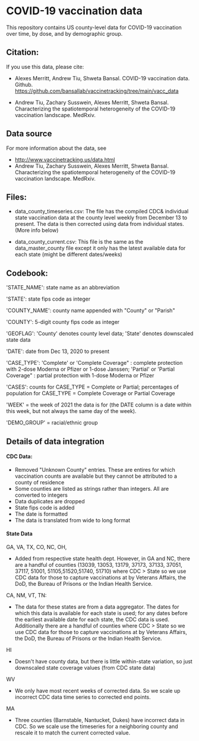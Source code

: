 # COVID-19 vaccination data

This repository contains US county-level data for COVID-19 vaccination over time, by dose, and by demographic group.


## Citation:
If you use this data, please cite:

- Alexes Merritt, Andrew Tiu, Shweta Bansal. COVID-19 vaccination data. Github. https://github.com/bansallab/vaccinetracking/tree/main/vacc_data

- Andrew Tiu, Zachary Susswein, Alexes Merritt, Shweta Bansal. Characterizing the spatiotemporal heterogeneity of the COVID-19 vaccination landscape. MedRxiv.

## Data source
For more information about the data, see 

- http://www.vaccinetracking.us/data.html
- Andrew Tiu, Zachary Susswein, Alexes Merritt, Shweta Bansal. Characterizing the spatiotemporal heterogeneity of the COVID-19 vaccination landscape. MedRxiv.

## Files:
- data_county_timeseries.csv: The file has the compiled CDC& individual state vaccination data at the county level weekly from December 13 to present. The data is then corrected using data from individual states. (More info below)

- data_county_current.csv: This file is the same as the data_master_county file except it only has the latest available data for each state (might be different dates/weeks)

## Codebook:
'STATE_NAME': state name as an abbreviation

'STATE': state fips code as integer

'COUNTY_NAME': county name appended with "County" or "Parish"

'COUNTY': 5-digit county fips code as integer

'GEOFLAG': 'County' denotes county level data; 'State' denotes downscaled state data

'DATE': date from Dec 13, 2020 to present

'CASE_TYPE': 'Complete'  or 'Complete Coverage" : complete protection with 2-dose Moderna or Pfizer or 1-dose Janssen; 'Partial'  or 'Partial Coverage" : partial protection with 1-dose Moderna or Pfizer  

'CASES': counts for CASE_TYPE = Complete or Partial; percentages of population for 
CASE_TYPE = Complete Coverage or Partial Coverage

'WEEK' = the week of 2021 the data is for (the DATE column is a date within this week, but not always the same day of the week).

'DEMO_GROUP' = racial/ethnic group


## Details of data integration 
#### CDC Data:
- Removed "Unknown County" entries. These are entires for which vaccination counts are available but they cannot be attributed to a county of residence
- Some counties are listed as strings rather than integers. All are converted to integers
- Data duplicates are dropped
- State fips code is added
- The date is formatted
- The data is translated from wide to long format

#### State Data
GA, VA, TX, CO, NC, OH,
- Added from respective state health dept. However, in GA and NC, there are a handful of counties (13039, 13053, 13179, 37173, 37133, 37051, 37117, 51001, 51105,51520,51740, 51710) where CDC > State so we use CDC data for those to capture vaccinations at by Veterans Affairs, the DoD, the Bureau of Prisons or the Indian Health Service.

CA,  NM, VT, TN:
- The data for these states are from a data aggregator. The dates for which this data is available for each state is used; for any dates before the earliest available date for each state, the CDC data is used. Additionally there are a handful of counties where CDC > State so we use CDC data for those to capture vaccinations at by Veterans Affairs, the DoD, the Bureau of Prisons or the Indian Health Service.

HI
- Doesn't have county data, but there is little within-state variation, so just downscaled state coverage values (from CDC state data)

WV
- We only have most recent weeks of corrected data. So we scale up incorrect CDC data time series to corrected end points.

MA
- Three counties (Barnstable, Nantucket, Dukes) have incorrect data in CDC. So we scale use the timeseries for a neighboring county and rescale it to match the current corrected value.
